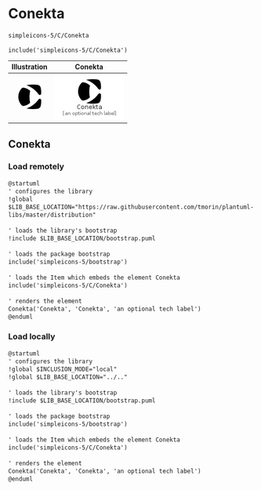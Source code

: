 # Conekta


```text
simpleicons-5/C/Conekta
```

```text
include('simpleicons-5/C/Conekta')
```



| Illustration | Conekta |
| :---: | :---: |
| ![illustration for Illustration](../../simpleicons-5/C/Conekta.png) | ![illustration for Conekta](../../simpleicons-5/C/Conekta.Local.png) |




## Conekta

### Load remotely
```plantuml
@startuml
' configures the library
!global $LIB_BASE_LOCATION="https://raw.githubusercontent.com/tmorin/plantuml-libs/master/distribution"

' loads the library's bootstrap
!include $LIB_BASE_LOCATION/bootstrap.puml

' loads the package bootstrap
include('simpleicons-5/bootstrap')

' loads the Item which embeds the element Conekta
include('simpleicons-5/C/Conekta')

' renders the element
Conekta('Conekta', 'Conekta', 'an optional tech label')
@enduml
```

### Load locally
```plantuml
@startuml
' configures the library
!global $INCLUSION_MODE="local"
!global $LIB_BASE_LOCATION="../.."

' loads the library's bootstrap
!include $LIB_BASE_LOCATION/bootstrap.puml

' loads the package bootstrap
include('simpleicons-5/bootstrap')

' loads the Item which embeds the element Conekta
include('simpleicons-5/C/Conekta')

' renders the element
Conekta('Conekta', 'Conekta', 'an optional tech label')
@enduml
```


